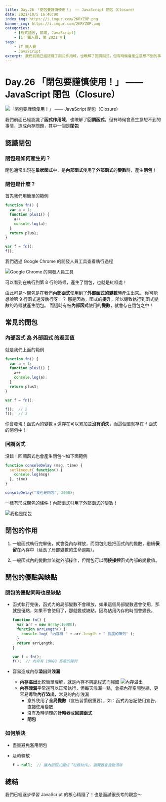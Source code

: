 ```yaml
---
title: Day.26 「閉包要謹慎使用！」 —— JavaScript 閉包（Closure）
date: 2021/10/5 16:40:00
index_img: https://i.imgur.com/2KRYZOP.png
banner_img: https://i.imgur.com/2KRYZOP.png
categories:
    - [程式語言, 前端, JavaScript]
    - [iT 鐵人賽, 第 2021 年]
tags: 
    - iT 鐵人賽
    - JavaScript
excerpt: 我們前面已經認識了函式作用域，也瞭解了回調函式，但有時候會產生意想不到的事情，造成內存問題，其中一個是閉包。
---
```


# Day.26 「閉包要謹慎使用！」 —— JavaScript 閉包（Closure）

![「閉包要謹慎使用！」 —— JavaScript 閉包（Closure）](https://i.imgur.com/2KRYZOP.png)

我們前面已經認識了**函式作用域**，也瞭解了**回調函式**，但有時候會產生意想不到的事情，造成內存問題，其中一個是**閉包**

## 認識閉包

### 閉包是如何產生的？

閉包通常出現在**巢狀函式**中，是**內部函式**使用了**外部函式**的**變數**時，產生**閉包**！

### 閉包是什麼？

首先我們用簡單的範例

```javascript
function fn() {
  var a = 1;
  function plus1() {
    a++
    console.log(a);
  }
  return plus1;
}

var f = fn();
f();
```

我們透過 Google Chrome 的開發人員工具查看執行過程

![Google Chrome 的開發人員工具](https://i.imgur.com/nzgr4g1.png)

可以看到在執行到第 8 行的時候，產生了閉包，也就是紅框處！

由此可見～閉包是在我們**內部函式**使用到了**外部函式的變數**時產生出來。
你可能想說第 9 行函式還沒執行呀！？
那是因為，函式的**提升**，所以導致執行到函式變數的時候就產生閉包。
而這時有被**內部函式**使用的**變數**，就會存在閉包之中！

## 常見的閉包

### 內部函式 為 外部函式 的返回值

就是我們上面的範例

```javascript
function fn() {
  var a = 1;
  function plus1() {
    a++
    console.log(a);
  }
  return plus1;
}

var f = fn();

f();  // 2
f();  // 3
```

你會發現！函式內的變數 `a` 還存在可以累加並**沒有消失**，而這個值就存在 `f` 函式的閉包中！

### 回調函式

沒錯！回調函式也會產生閉包～如下面範例

```javascript
function consoleDelay (msg, time) {
  setTimeout( function() {
    console.log(msg)
  }, time)
}

consoleDelay("我也是閉包", 2000);
```

一樣有形成閉包的條件！內部函式引用了外部函式的變數！

![我也是閉包](https://i.imgur.com/QToOFcL.png)

## 閉包的作用

1. 一般函式執行完畢後，就會從內存釋放，而閉包則是把函式內的變數，繼續**保留**在內存中（延長了局部變數的生命週期）。

2. 一般函式內的變數無法從外部操作，但閉包可以**間接操控**函式內部的變數值。

## 閉包的優點與缺點

### 閉包的優點同時也是缺點

- 函式執行完後，函式內的局部變數不會釋放，如果這個局部變數還會使用，那就是優點，如果不會使用了，那就變成缺點，因為佔用內存的時間會變長。

  ```javascript
  function fn() {
    var arr = new Array(10000);
    function arrLength() {
      console.log( "內存有 " + arr.length + " 長度的陣列" );
    }
    return arrLength;
  }

  var f = fn();
  f();  // 內存有 10000 長度的陣列
  ```

- 容易造成內存**溢出**與**洩漏**
  - **內存溢出**比較簡單理解，就是內存不夠跑程式而報錯
    ![內存溢出](https://i.imgur.com/VyTDNpk.png)
  - **內存洩漏**平常還可以正常執行，但每天洩漏一點，會把內存空間壓縮，更容易導致**內存溢出**，常見的內存洩漏
    - 意外使用了**全局變數**（宣告習慣很重要），如：函式內忘記使用宣告，直接使用變數
    - 沒有及時清理的**計時器**或**回調函式**
    - **閉包**

### 如何解決

- 盡量避免濫用閉包
- 及時釋放

  ```javascript
  f = null;  // 讓內部函式變成「垃圾物件」，瀏覽器會自動清除
  ```

## 總結

我們已經逐步學習 JavaScript 的核心精隨了！也是面試很長考的觀念～

